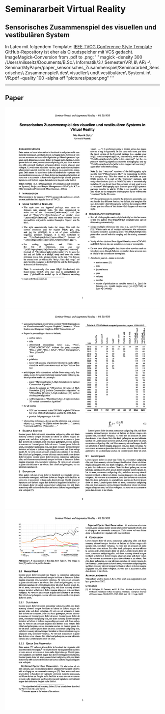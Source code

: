 # Seminararbeit Virtual Reality

## Sensorisches Zusammenspiel des visuellen und vestibulären System

In Latex mit folgendem Template:
[IEEE TVCG Conference Style Template](https://www.overleaf.com/latex/templates/ieee-tvcg-conference-style-template/htqfqtgkvcqf)
<br>
GitHub-Repository ist eher als Cloudspeicher mit VCS gedacht.
<br>
ImageMagick-Conversion from .pdf to .png:
'''
    magick -density 300 /Users/nilsseitz/Documents/B.Sc.\ Informatik/3.\ Semester/VR\ \&\ AR\ -\ Seminar/MyPaper/paper_sensorisches_Zusammenspiel/Seminararbeit_Sensorisches\ Zusammenspiel\ des\ visuellen\ und\ vestibulären\ System\ in\ VR.pdf  -quality 100 -alpha off "pictures/paper.png" 
'''
____
## Paper
![Page00](pictures/paper-0.png)
![Page01](pictures/paper-1.png)
![Page02](pictures/paper-2.png)
